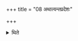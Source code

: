+++
title = "08 अथात्यन्तप्रदेशः"

+++

<details><summary>थिते</summary>

अथात्यन्तप्रदेशः ८
</details>
